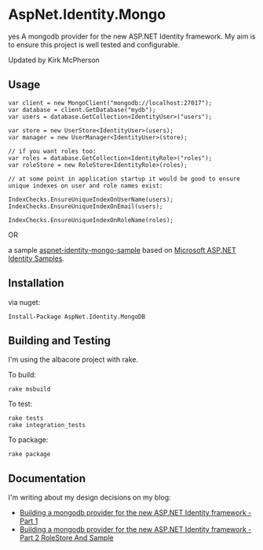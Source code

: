 AspNet.Identity.Mongo
=====================

yes
A mongodb provider for the new ASP.NET Identity framework. My aim is to ensure this project is well tested and configurable.

Updated by Kirk McPherson

## Usage

	var client = new MongoClient("mongodb://localhost:27017");
	var database = client.GetDatabase("mydb");
	var users = database.GetCollection<IdentityUser>("users");

	var store = new UserStore<IdentityUser>(users);
	var manager = new UserManager<IdentityUser>(store);

	// if you want roles too:
	var roles = database.GetCollection<IdentityRole>("roles");
	var roleStore = new RoleStore<IdentityRole>(roles);

	// at some point in application startup it would be good to ensure unique indexes on user and role names exist:

	IndexChecks.EnsureUniqueIndexOnUserName(users);
	IndexChecks.EnsureUniqueIndexOnEmail(users);

	IndexChecks.EnsureUniqueIndexOnRoleName(roles);

OR

a sample [aspnet-identity-mongo-sample](https://github.com/g0t4/aspnet-identity-mongo-sample) based on [Microsoft ASP.NET Identity Samples](http://www.nuget.org/packages/Microsoft.AspNet.Identity.Samples).

## Installation

via nuget:

	Install-Package AspNet.Identity.MongoDB

## Building and Testing

I'm using the albacore project with rake.

To build:

	rake msbuild
	
To test:

	rake tests
	rake integration_tests

To package:
	
	rake package

## Documentation

I'm writing about my design decisions on my blog:

- [Building a mongodb provider for the new ASP.NET Identity framework - Part 1](http://devblog.wesmcclure.com/posts/building-a-mongodb-provider-for-the-new-asp.net-identity-framework-part-1)
- [Building a mongodb provider for the new ASP.NET Identity framework - Part 2 RoleStore And Sample](http://devblog.wesmcclure.com/posts/building-a-mongodb-provider-for-the-new-asp.net-identity-framework-part-2-rolestore-and-sample)
